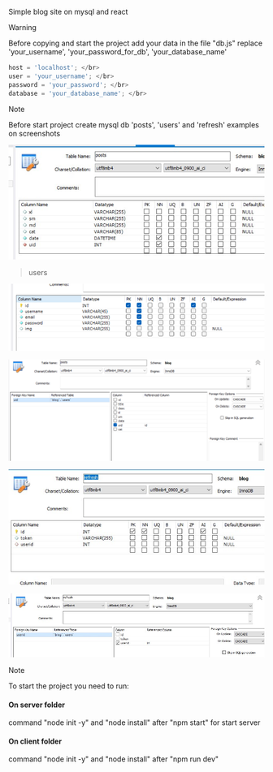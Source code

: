 Simple blog site on mysql and react

> [!WARNING]
>Before copying and start the project add your data in the file "db.js"
>replace 'your_username', 'your_password_for_db', 'your_database_name' </br>
>```javascript
>host = 'localhost'; </br>
>user = 'your_username'; </br>
>password = 'your_password'; </br>
>database = 'your_database_name'; </br>

> [!NOTE]
>Before start project
> create mysql db 'posts', 'users' and 'refresh'
examples on screenshots
> 
![Screenshot](image/postsdatamysql.jpg)

>users

![Screenshot](image/usersdatamysql.png)

![Screenshot](image/postsforeignkeys.png)

![Screenshot](image/refresh.jpg)

![Screenshot](image/refreshforeignkey.jpg)

> [!NOTE]
> To start the project you need to run:

#### On server folder
command "node init -y" and "node install"
after "npm start" for start server

#### On client folder
command "node init -y" and "node install"
after "npm run dev"
